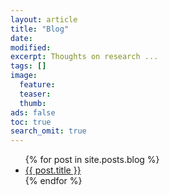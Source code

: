```yaml
---
layout: article
title: "Blog"
date: 
modified:
excerpt: Thoughts on research ... 
tags: []
image:
  feature:
  teaser:
  thumb:
ads: false
toc: true
search_omit: true
--- 
```


  
<ul>
  {% for post in site.posts.blog %} 
  <li>
    <a href="{{ post.url }}">{{ post.title }}</a>
  </li>
  {% endfor %}
</ul>


<!-- jQuery - required but can be moved to the <head> -->
<script src="//ajax.googleapis.com/ajax/libs/jquery/1.10.2/jquery.min.js"></script>

<!-- Search script - Must appear after template -->
<script src="/js/search.js"></script>
